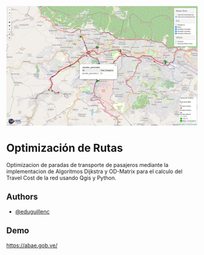 ![Logo](https://github.com/eduguillenc/abaeroutes/blob/main/src/images/scrshot.png)

# Optimización de Rutas
Optimizacion de paradas de transporte de pasajeros mediante la implementacion de Algoritmos Dijkstra y OD-Matrix para el calculo del Travel Cost de la red usando Qgis y Python.

## Authors

- [@eduguillenc](https://github.com/eduguillenc)

## Demo

https://abae.gob.ve/

